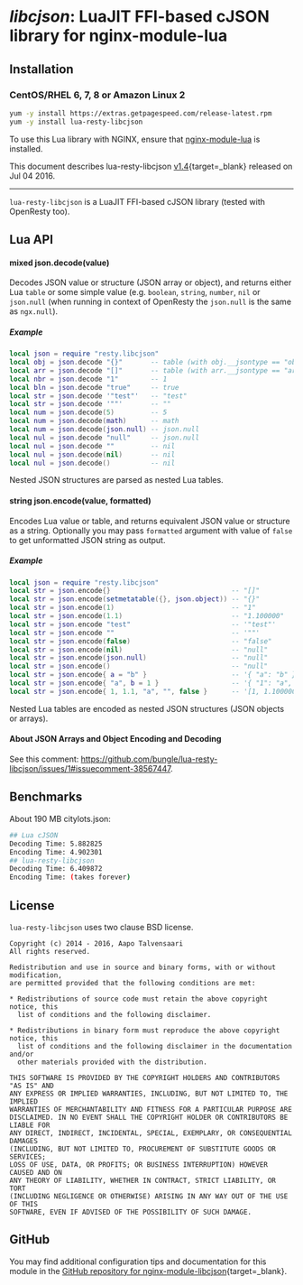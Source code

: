 # *libcjson*: LuaJIT FFI-based cJSON library for nginx-module-lua


## Installation

### CentOS/RHEL 6, 7, 8 or Amazon Linux 2

```bash
yum -y install https://extras.getpagespeed.com/release-latest.rpm
yum -y install lua-resty-libcjson
```


To use this Lua library with NGINX, ensure that [nginx-module-lua](../modules/lua.md) is installed.

This document describes lua-resty-libcjson [v1.4](https://github.com/bungle/lua-resty-libcjson/releases/tag/v1.4){target=_blank} 
released on Jul 04 2016.
    
<hr />

`lua-resty-libcjson` is a LuaJIT FFI-based cJSON library (tested with OpenResty too).

## Lua API
#### mixed json.decode(value)

Decodes JSON value or structure (JSON array or object), and returns either Lua `table` or some simple value (e.g. `boolean`, `string`, `number`, `nil` or `json.null` (when running in context of OpenResty the `json.null` is the same as `ngx.null`).

##### Example

```lua
local json = require "resty.libcjson"
local obj = json.decode "{}"       -- table (with obj.__jsontype == "object")
local arr = json.decode "[]"       -- table (with arr.__jsontype == "array")
local nbr = json.decode "1"        -- 1
local bln = json.decode "true"     -- true
local str = json.decode '"test"'   -- "test"
local str = json.decode '""'       -- ""
local num = json.decode(5)         -- 5
local num = json.decode(math)      -- math
local num = json.decode(json.null) -- json.null
local nul = json.decode "null"     -- json.null
local nul = json.decode ""         -- nil
local nul = json.decode(nil)       -- nil
local nul = json.decode()          -- nil
```

Nested JSON structures are parsed as nested Lua tables.

#### string json.encode(value, formatted)

Encodes Lua value or table, and returns equivalent JSON value or structure as a string. Optionally you may pass `formatted` argument with value of `false` to get unformatted JSON string as output.

##### Example

```lua
local json = require "resty.libcjson"
local str = json.encode{}                              -- "[]"
local str = json.encode(setmetatable({}, json.object)) -- "{}"
local str = json.encode(1)                             -- "1"
local str = json.encode(1.1)                           -- "1.100000"
local str = json.encode "test"                         -- '"test"'
local str = json.encode ""                             -- '""'
local str = json.encode(false)                         -- "false"
local str = json.encode(nil)                           -- "null"
local str = json.encode(json.null)                     -- "null"
local str = json.encode()                              -- "null"
local str = json.encode{ a = "b" }                     -- '{ "a": "b" }'
local str = json.encode{ "a", b = 1 }                  -- '{ "1": "a", "b": 1 }'
local str = json.encode{ 1, 1.1, "a", "", false }      -- '[1, 1.100000, "a", "", false]' 
```

Nested Lua tables are encoded as nested JSON structures (JSON objects or arrays).

#### About JSON Arrays and Object Encoding and Decoding

See this comment: https://github.com/bungle/lua-resty-libcjson/issues/1#issuecomment-38567447.

## Benchmarks

About 190 MB citylots.json:

```bash
## Lua cJSON
Decoding Time: 5.882825
Encoding Time: 4.902301
## lua-resty-libcjson
Decoding Time: 6.409872
Encoding Time: (takes forever)
```

## License

`lua-resty-libcjson` uses two clause BSD license.

```
Copyright (c) 2014 - 2016, Aapo Talvensaari
All rights reserved.

Redistribution and use in source and binary forms, with or without modification,
are permitted provided that the following conditions are met:

* Redistributions of source code must retain the above copyright notice, this
  list of conditions and the following disclaimer.

* Redistributions in binary form must reproduce the above copyright notice, this
  list of conditions and the following disclaimer in the documentation and/or
  other materials provided with the distribution.

THIS SOFTWARE IS PROVIDED BY THE COPYRIGHT HOLDERS AND CONTRIBUTORS "AS IS" AND
ANY EXPRESS OR IMPLIED WARRANTIES, INCLUDING, BUT NOT LIMITED TO, THE IMPLIED
WARRANTIES OF MERCHANTABILITY AND FITNESS FOR A PARTICULAR PURPOSE ARE
DISCLAIMED. IN NO EVENT SHALL THE COPYRIGHT HOLDER OR CONTRIBUTORS BE LIABLE FOR
ANY DIRECT, INDIRECT, INCIDENTAL, SPECIAL, EXEMPLARY, OR CONSEQUENTIAL DAMAGES
(INCLUDING, BUT NOT LIMITED TO, PROCUREMENT OF SUBSTITUTE GOODS OR SERVICES;
LOSS OF USE, DATA, OR PROFITS; OR BUSINESS INTERRUPTION) HOWEVER CAUSED AND ON
ANY THEORY OF LIABILITY, WHETHER IN CONTRACT, STRICT LIABILITY, OR TORT
(INCLUDING NEGLIGENCE OR OTHERWISE) ARISING IN ANY WAY OUT OF THE USE OF THIS
SOFTWARE, EVEN IF ADVISED OF THE POSSIBILITY OF SUCH DAMAGE.
```

## GitHub

You may find additional configuration tips and documentation for this module in the [GitHub repository for 
nginx-module-libcjson](https://github.com/bungle/lua-resty-libcjson){target=_blank}.